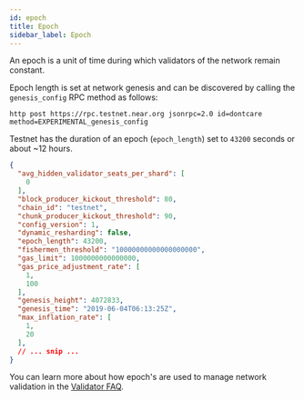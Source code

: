```yaml
---
id: epoch
title: Epoch
sidebar_label: Epoch
---
```


An epoch is a unit of time during which validators of the network remain constant.

Epoch length is set at network genesis and can be discovered by calling the `genesis_config` RPC method as follows:

```text
http post https://rpc.testnet.near.org jsonrpc=2.0 id=dontcare method=EXPERIMENTAL_genesis_config
```

Testnet has the duration of an epoch (`epoch_length`) set to `43200` seconds or about ~12 hours.


```json
{
  "avg_hidden_validator_seats_per_shard": [
    0
  ],
  "block_producer_kickout_threshold": 80,
  "chain_id": "testnet",
  "chunk_producer_kickout_threshold": 90,
  "config_version": 1,
  "dynamic_resharding": false,
  "epoch_length": 43200,
  "fishermen_threshold": "10000000000000000000",
  "gas_limit": 1000000000000000,
  "gas_price_adjustment_rate": [
    1,
    100
  ],
  "genesis_height": 4072833,
  "genesis_time": "2019-06-04T06:13:25Z",
  "max_inflation_rate": [
    1,
    20
  ],
  // ... snip ...
}
```

You can learn more about how epoch's are used to manage network validation in the [Validator FAQ](/docs/roles/validator/validator-faq#what-is-an-epoch).